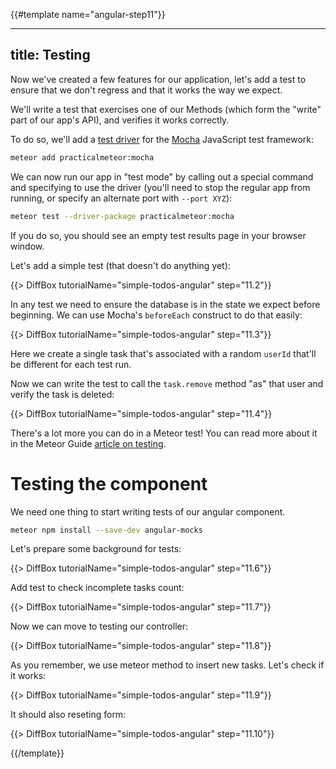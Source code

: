 {{#template name="angular-step11"}}

---
title: Testing
---

Now we've created a few features for our application, let's add a test to ensure that we don't regress and that it works the way we expect.

We'll write a test that exercises one of our Methods (which form the "write" part of our app's API), and verifies it works correctly.

To do so, we'll add a [test driver](http://guide.meteor.com/testing.html#test-driver) for the [Mocha](https://mochajs.org) JavaScript test framework:

```bash
meteor add practicalmeteor:mocha
```

We can now run our app in "test mode" by calling out a special command and specifying to use the driver (you'll need to stop the regular app from running, or specify an alternate port with `--port XYZ`):

```bash
meteor test --driver-package practicalmeteor:mocha
```

If you do so, you should see an empty test results page in your browser window.

Let's add a simple test (that doesn't do anything yet):

{{> DiffBox tutorialName="simple-todos-angular" step="11.2"}}

In any test we need to ensure the database is in the state we expect before beginning. We can use Mocha's `beforeEach` construct to do that easily:

{{> DiffBox tutorialName="simple-todos-angular" step="11.3"}}

Here we create a single task that's associated with a random `userId` that'll be different for each test run.

Now we can write the test to call the `task.remove` method "as" that user and verify the task is deleted:

{{> DiffBox tutorialName="simple-todos-angular" step="11.4"}}

There's a lot more you can do in a Meteor test! You can read more about it in the Meteor Guide [article on testing](http://guide.meteor.com/testing.html).

# Testing the component

We need one thing to start writing tests of our angular component.

```bash
meteor npm install --save-dev angular-mocks
```

Let's prepare some background for tests:

{{> DiffBox tutorialName="simple-todos-angular" step="11.6"}}

Add test to check incomplete tasks count:

{{> DiffBox tutorialName="simple-todos-angular" step="11.7"}}

Now we can move to testing our controller:

{{> DiffBox tutorialName="simple-todos-angular" step="11.8"}}

As you remember, we use meteor method to insert new tasks. Let's check if it works:

{{> DiffBox tutorialName="simple-todos-angular" step="11.9"}}

It should also reseting form:

{{> DiffBox tutorialName="simple-todos-angular" step="11.10"}}

{{/template}}
